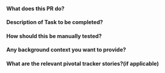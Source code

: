 #### What does this PR do?




#### Description of Task to be completed?




#### How should this be manually tested?




#### Any background context you want to provide?




#### What are the relevant pivotal tracker stories?(if applicable)